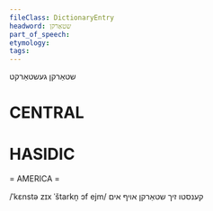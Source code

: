 ```yaml
---
fileClass: DictionaryEntry
headword: שטאַרקן
part_of_speech: 
etymology: 
tags: 
---
```

שטאַרקן
געשטאַרקט

CENTRAL
========

HASIDIC
=======
= AMERICA = 

/ˈkɛnstə zɪx ˈštarkn̩ ɔf ejm/ קענסטו זיך שטאַרקן אויף אים
